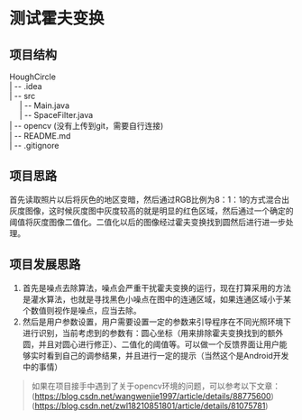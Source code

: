 # 测试霍夫变换

## 项目结构

HoughCircle\
| -- .idea\
| -- src\
&emsp;&nbsp;| -- Main.java\
&emsp;&nbsp;| -- SpaceFilter.java\
| -- opencv (没有上传到git，需要自行连接)\
| -- README.md\
| -- .gitignore

## 项目思路

首先读取照片以后将灰色的地区变暗，然后通过RGB比例为8：1：1的方式混合出灰度图像，这时候灰度图中灰度较高的就是明显的红色区域，然后通过一个确定的阈值将灰度图像二值化。二值化以后的图像经过霍夫变换找到圆然后进行进一步处理。

## 项目发展思路

1. 首先是噪点去除算法，噪点会严重干扰霍夫变换的运行，现在打算采用的方法是灌水算法，也就是寻找黑色小噪点在图中的连通区域，如果连通区域小于某个数值则视作是噪点，应当去除。
2. 然后是用户参数设置，用户需要设置一定的参数来引导程序在不同光照环境下进行识别，当前考虑到的参数有：圆心坐标（用来排除霍夫变换找到的额外圆，并且对圆心进行修正）、二值化的阈值等。可以做一个反馈界面让用户能够实时看到自己的调参结果，并且进行一定的提示（当然这个是Android开发中的事情）

> 如果在项目接手中遇到了关于opencv环境的问题，可以参考以下文章：
> (https://blog.csdn.net/wangwenjie1997/article/details/88775600)
> (https://blog.csdn.net/zwl18210851801/article/details/81075781)